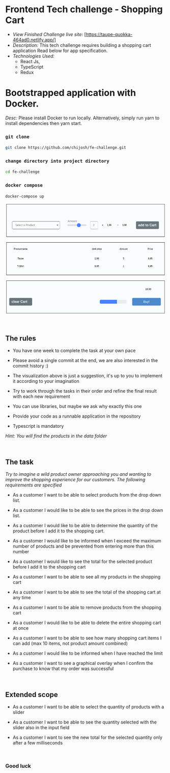 # Frontend Tech challenge - Shopping Cart

- _View Finished Challenge live site:_ [https://taupe-quokka-464ad0.netlify.app/]
- _Description:_ This tech challenge requires building a shopping cart application Read below for app specification.
- _Technologies Used:_
  - React Js,
  - TypeScript
  - Redux

# Bootstrapped application with Docker.

_Desc:_ Please install Docker to run locally. Alternatively, simply run yarn to install dependencies then yarn start.

### `git clone`

```sh
git clone https://github.com/chijosh/fe-challenge.git
```

### `change directory into project directory`

```sh
cd fe-challenge
```

### `docker compose`

```sh
docker-compose up
```

![UI example](https://github.com/Bike24/FrontendCodingChallenge/blob/main/assets/ui_example.png?raw=true)

&nbsp;
&nbsp;

## The rules

- You have one week to complete the task at your own pace

- Please avoid a single commit at the end, we are also interested in the commit history :)

- The visualization above is just a suggestion, it's up to you to implement it according to your imagination

- Try to work through the tasks in their order and refine the final result with each new requirement

- You can use libraries, but maybe we ask why exactly this one

- Provide your code as a runnable application in the repository

- Typescript is mandatory

_Hint: You will find the products in the data folder_

&nbsp;
&nbsp;

## The task

_Try to imagine a wild product owner approaching you and wanting to improve the shopping experience for our customers. The following requirements are specified_

- As a customer I want to be able to select products from the drop down list.

- As a customer I would like to be able to see the prices in the drop down list.

- As a customer I would like to be able to determine the quantity of the product before I add it to the shopping cart.

- As a customer I would like to be informed when I exceed the maximum number of products and be prevented from entering more than this number

- As a customer I would like to see the total for the selected product before I add it to the shopping cart

- As a customer I want to be able to see all my products in the shopping cart

- As a customer I want to be able to see the total of the shopping cart at any time

- As a customer I want to be able to remove products from the shopping cart

- As a customer I would like to be able to delete the entire shopping cart at once

- As a customer I want to be able to see how many shopping cart items I can add (max 10 items, not product amount combined)

- As a customer I would like to be informed when I have reached the limit

- As a customer I want to see a graphical overlay when I confirm the purchase to know that my order was successful

&nbsp;
&nbsp;

## Extended scope

- As a customer I want to be able to select the quantity of products with a slider

- As a customer I want to be able to see the quantity selected with the slider also in the input field

- As a customer I want to see the new total for the selected quantity only after a few milliseconds

&nbsp;
&nbsp;
&nbsp;

### Good luck
